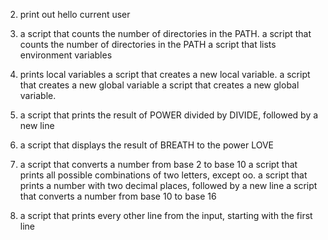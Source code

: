 2. print out hello current user
3. a script that counts the number of directories in the PATH.
a script that counts the number of directories in the PATH
a script that lists environment variables
5. prints local variables
a script that creates a new local variable.
 a script that creates a new global variable
a script that creates a new global variable.

9. a script that prints the result of POWER divided by DIVIDE, followed by a new line
10. a script that displays the result of BREATH to the power LOVE
11. a script that converts a number from base 2 to base 10
a script that prints all possible combinations of two letters, except oo.
a script that prints a number with two decimal places, followed by a new line
a script that converts a number from base 10 to base 16
102. a script that prints every other line from the input, starting with the first line
